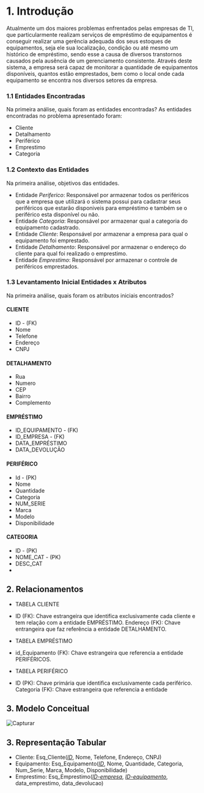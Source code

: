 # 1. Introdução

Atualmente um dos maiores problemas enfrentados pelas empresas de TI, que particularmente realizam serviços de empréstimo de equipamentos é conseguir realizar uma gerência adequada dos seus estoques de equipamentos, seja ele sua localização, condição ou até mesmo um histórico de empréstimo, sendo esse a causa de diversos transtornos causados pela ausência de um gerenciamento consistente. Através deste sistema, a empresa será capaz de monitorar a quantidade de equipamentos disponíveis, quantos estão emprestados, bem como o local onde cada equipamento se encontra nos diversos setores da empresa. 


### 1.1 Entidades Encontradas
Na primeira análise, quais foram as entidades encontradas?
As entidades encontradas no problema apresentado foram:
- Cliente
- Detalhamento
- Periférico
- Emprestimo
- Categoria

### 1.2 Contexto das Entidades

Na primeira análise, objetivos das entidades.

- Entidade _Periferico_: Responsável por armazenar todos os periféricos que a empresa que utilizará o sistema possui para cadastrar seus periféricos que estarão disponiveis para empréstimo e também se o periférico esta disponível ou não.
- Entidade _Categoria_: Responsável por armazenar qual a categoria do equipamento cadastrado.
- Entidade _Cliente_: Responsável por armazenar a empresa para qual o equipamento foi emprestado.
- Entidade _Detalhamento_: Responsável por armazenar o endereço do cliente para qual foi realizado o emprestimo.
- Entidade _Emprestimo_: Responsável por armazenar o controle de periféricos emprestados.


### 1.3  Levantamento Inicial Entidades x Atributos

Na primeira análise, quais foram os atributos iniciais encontrados?

#### CLIENTE
- ID - (FK)
- Nome
- Telefone
- Endereço
- CNPJ

#### DETALHAMENTO
- Rua
- Numero
- CEP
- Bairro
- Complemento
  
#### EMPRÉSTIMO

- ID_EQUIPAMENTO - (FK)
- ID_EMPRESA - (FK)
- DATA_EMPRÉSTIMO
- DATA_DEVOLUÇÃO

#### PERIFÉRICO
- Id - (PK)
- Nome
- Quantidade
- Categoria
- NUM_SERIE
- Marca
- Modelo
- Disponibilidade
  
#### CATEGORIA
- ID - (PK)
- NOME_CAT - (PK)
- DESC_CAT
- 
## 2. Relacionamentos
- TABELA CLIENTE
- ID (FK): Chave estrangeira que identifica exclusivamente cada cliente e tem relação com a entidade EMPRÉSTIMO.
  Endereço (FK): Chave entrangeira que faz referência a entidade DETALHAMENTO.
  
- TABELA EMPRÉSTIMO
- id_Equipamento (FK): Chave estrangeira que referencia a entidade PERIFÉRICOS.
  
- TABELA PERIFÉRICO
- ID (PK): Chave primária que identifica exclusivamente cada periférico.
  Categoria (FK): Chave estrangeira que referencia a entidade

## 3. Modelo Conceitual
![Capturar](https://github.com/ICEI-PUC-Minas-PPC-CC/ppc-cc-2023-2-bd-noite-db-ti/assets/43485533/5f48f09f-700a-4b27-8e56-d5acacc40731)


## 3. Representação Tabular
- Cliente: Esq_Cliente(<ins>_ID_</ins>, Nome, Telefone, Endereço, CNPJ)
- Equipamento: Esq_Equipamento(<ins>_ID_</ins>, Nome, Quantidade, Categoria, Num_Serie, Marca, Modelo, Disponibilidade)
- Emprestimo: Esq_Emprestimo(<ins>_ID-empresa_</ins>, <ins>_ID-equipamento_</ins>, data_emprestimo, data_devolucao) 
